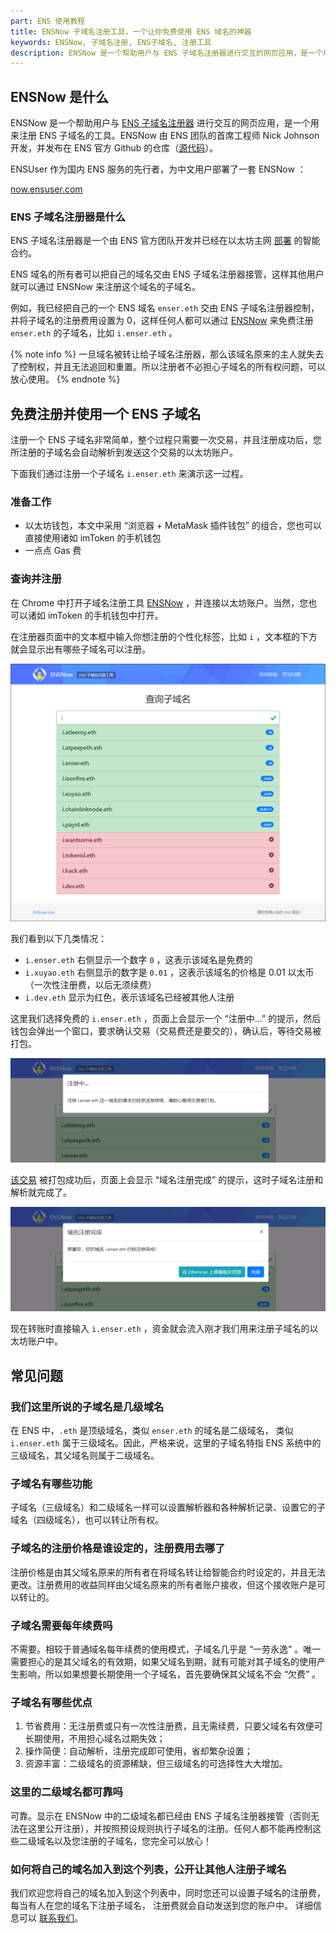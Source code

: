 ```yaml
---
part: ENS 使用教程
title: ENSNow 子域名注册工具，一个让你免费使用 ENS 域名的神器
keywords: ENSNow, 子域名注册, ENS子域名, 注册工具
description: ENSNow 是一个帮助用户与 ENS 子域名注册器进行交互的网页应用，是一个用来注册 ENS 子域名的工具。
---
```


## ENSNow 是什么

ENSNow 是一个帮助用户与 [ENS 子域名注册器](#ENS-子域名注册器是什么) 进行交互的网页应用，是一个用来注册 ENS 子域名的工具。ENSNow 由 ENS 团队的首席工程师 Nick Johnson 开发，并发布在 ENS 官方 Github 的仓库（[源代码](https://github.com/ensdomains/subdomain-registrar)）。

ENSUser 作为国内 ENS 服务的先行者，为中文用户部署了一套 ENSNow ：

<div class="special-wrapper">
    <a class="big-button" href="https://now.ensuser.com/" target="_blank" rel="noopener external noreferrer">now.ensuser.com</a>
</div>

### ENS 子域名注册器是什么

ENS 子域名注册器是一个由 ENS 官方团队开发并已经在以太坊主网 [部署](https://cn.etherscan.com/address/0xe65d8aaf34cb91087d1598e0a15b582f57f217d9#code) 的智能合约。

ENS 域名的所有者可以把自己的域名交由 ENS 子域名注册器接管，这样其他用户就可以通过 ENSNow 来注册这个域名的子域名。

例如，我已经把自己的一个 ENS 域名 `enser.eth` 交由 ENS 子域名注册器控制，并将子域名的注册费用设置为 0，这样任何人都可以通过 [ENSNow](https://now.ensuser.com/) 来免费注册 `enser.eth` 的子域名，比如 `i.enser.eth` 。

{% note info %}
一旦域名被转让给子域名注册器，那么该域名原来的主人就失去了控制权，并且无法追回和重置。所以注册者不必担心子域名的所有权问题，可以放心使用。
{% endnote %}

## 免费注册并使用一个 ENS 子域名

注册一个 ENS 子域名非常简单，整个过程只需要一次交易，并且注册成功后，您所注册的子域名会自动解析到发送这个交易的以太坊账户。

下面我们通过注册一个子域名 `i.enser.eth` 来演示这一过程。

### 准备工作

- 以太坊钱包，本文中采用 “浏览器 + MetaMask 插件钱包” 的组合，您也可以直接使用诸如 imToken 的手机钱包
- 一点点 Gas 费

### 查询并注册

在 Chrome 中打开子域名注册工具 [ENSNow](https://now.ensuser.com/) ，并连接以太坊账户。当然，您也可以诸如 imToken 的手机钱包中打开。

在注册器页面中的文本框中输入你想注册的个性化标签，比如 `i` ，文本框的下方就会显示出有哪些子域名可以注册。

![ENSNow](/images/guides/ensnow/ensnow-01.png)

我们看到以下几类情况：

- `i.enser.eth` 右侧显示一个数字 `0` ，这表示该域名是免费的
- `i.xuyao.eth` 右侧显示的数字是 `0.01` ，这表示该域名的价格是 0.01 以太币（一次性注册费，以后无须续费）
- `i.dev.eth` 显示为红色，表示该域名已经被其他人注册

这里我们选择免费的 `i.enser.eth` ，页面上会显示一个 “注册中...” 的提示，然后钱包会弹出一个窗口，要求确认交易（交易费还是要交的），确认后，等待交易被打包。

![ENSNow 注册中](/images/guides/ensnow/ensnow-02.png)

[该交易](https://cn.etherscan.com/tx/0xb4f4f87c9bb1beed16efcc765e9faac533a8b55c07b2cfe2e51102f297dc2062) 被打包成功后，页面上会显示 “域名注册完成” 的提示，这时子域名注册和解析就完成了。

![ENSNow 域名注册完成](/images/guides/ensnow/ensnow-03.png)

现在转账时直接输入 `i.enser.eth` ，资金就会流入刚才我们用来注册子域名的以太坊账户中。

## 常见问题

### 我们这里所说的子域名是几级域名

在 ENS 中，`.eth` 是顶级域名，类似 `enser.eth` 的域名是二级域名， 类似 `i.enser.eth` 属于三级域名。因此，严格来说，这里的子域名特指 ENS 系统中的三级域名，其父域名则属于二级域名。

### 子域名有哪些功能

子域名（三级域名）和二级域名一样可以设置解析器和各种解析记录、设置它的子域名（四级域名），也可以转让所有权。

### 子域名的注册价格是谁设定的，注册费用去哪了

注册价格是由其父域名原来的所有者在将域名转让给智能合约时设定的，并且无法更改。注册费用的收益同样由父域名原来的所有者账户接收，但这个接收账户是可以转让的。

### 子域名需要每年续费吗

不需要。相较于普通域名每年续费的使用模式，子域名几乎是 “一劳永逸” 。唯一需要担心的是其父域名的有效期，如果父域名到期，就有可能对其子域名的使用产生影响，所以如果想要长期使用一个子域名，首先要确保其父域名不会 “欠费” 。

### 子域名有哪些优点

1. 节省费用：无注册费或只有一次性注册费，且无需续费，只要父域名有效便可长期使用，不用担心域名过期失效；
2. 操作简便：自动解析，注册完成即可使用，省却繁杂设置；
3. 资源丰富：二级域名的资源稀缺，但三级域名的可选择性大大增加。

### 这里的二级域名都可靠吗

可靠。显示在 ENSNow 中的二级域名都已经由 ENS 子域名注册器接管（否则无法在这里公开注册），并按照预设规则执行子域名的注册。任何人都不能再控制这些二级域名以及您注册的子域名，您完全可以放心！

### 如何将自己的域名加入到这个列表，公开让其他人注册子域名

我们欢迎您将自己的域名加入到这个列表中，同时您还可以设置子域名的注册费，每当有人在您的域名下注册子域名， 注册费就会自动发送到您的账户中。 详细信息可以 [联系我们](/about/#联系方式)。
